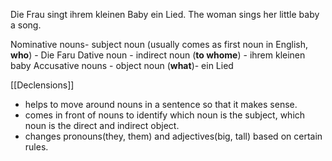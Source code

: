 Die Frau singt ihrem kleinen Baby ein Lied.
The woman sings her little baby a song.

Nominative nouns- subject noun (usually comes as first noun in English, **who**)  - Die Faru
Dative noun - indirect noun (**to whome**) - ihrem kleinen baby
Accusative nouns - object noun (**what**)- ein Lied


[[Declensions]] 
- helps to move around nouns in a sentence so that it makes sense.
- comes in front of nouns to identify which noun is the subject, which noun is the direct and indirect object.
- changes pronouns(they, them) and adjectives(big, tall) based on certain rules.






